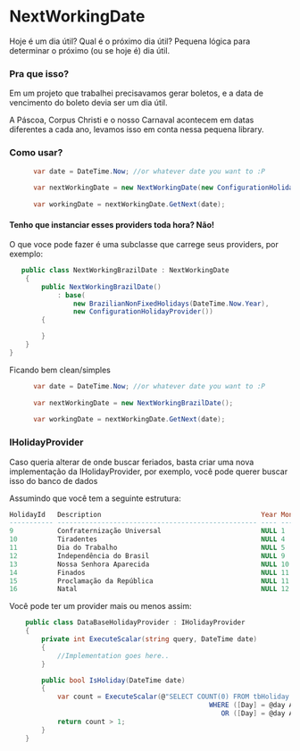 NextWorkingDate
===============

Hoje é um dia útil? Qual é o próximo dia útil? Pequena lógica para determinar o próximo (ou se hoje é) dia útil.

### Pra que isso?

Em um projeto que trabalhei precisavamos gerar boletos, e a data de vencimento do boleto devia ser um dia útil.

A Páscoa, Corpus Christi e o nosso Carnaval acontecem em datas diferentes a cada ano, levamos isso em conta nessa pequena library. 


### Como usar?

```C#
      var date = DateTime.Now; //or whatever date you want to :P
      
      var nextWorkingDate = new NextWorkingDate(new ConfigurationHolidayProvider(), new BrazilianNonFixedHolidays(DateTime.Now.Year));
      
      var workingDate = nextWorkingDate.GetNext(date);
```

#### Tenho que instanciar esses providers toda hora? Não! 

O que voce pode fazer é uma subclasse que carrege seus providers, por exemplo:

```C#
   public class NextWorkingBrazilDate : NextWorkingDate
    {
        public NextWorkingBrazilDate()
            : base(
                new BrazilianNonFixedHolidays(DateTime.Now.Year),
                new ConfigurationHolidayProvider())
        {

        }
    }
}
```

Ficando bem clean/simples

```C#
      var date = DateTime.Now; //or whatever date you want to :P
      
      var nextWorkingDate = new NextWorkingBrazilDate();
      
      var workingDate = nextWorkingDate.GetNext(date);
```

### IHolidayProvider

Caso queria alterar de onde buscar feriados, basta criar uma nova implementação da IHolidayProvider, por exemplo, você pode querer buscar isso do banco de dados

Assumindo que você tem a seguinte estrutura:

```sql
HolidayId   Description                                        Year Month Day
----------- -------------------------------------------------- ---- ----- ----
9           Confraternização Universal                         NULL 1     1
10          Tiradentes                                         NULL 4     21
11          Dia do Trabalho                                    NULL 5     1
12          Independência do Brasil                            NULL 9     7
13          Nossa Senhora Aparecida                            NULL 10    12
14          Finados                                            NULL 11    2
15          Proclamação da República                           NULL 11    15
16          Natal                                              NULL 12    25
```

Você pode ter um provider mais ou menos assim:

```C#
    public class DataBaseHolidayProvider : IHolidayProvider
    {
        private int ExecuteScalar(string query, DateTime date)
        {
            //Implementation goes here..
        }

        public bool IsHoliday(DateTime date)
        {
            var count = ExecuteScalar(@"SELECT COUNT(0) FROM tbHoliday 
                              					  WHERE ([Day] = @day AND [Month] = @month AND [Year] IS NULL) 
                              						 OR ([Day] = @day AND [Month] = @month AND [Year] = @year)", date);
            return count > 1;
        }
    }
```
